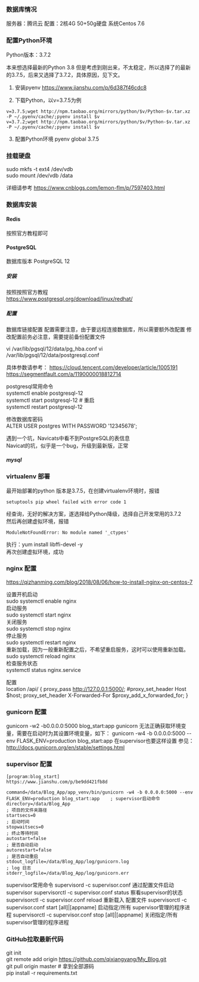 
### 数据库情况
服务器：腾讯云
配置：2核4G 50+50g硬盘
系统Centos 7.6


### 配置Python环境

Python版本：3.7.2  

本来想选择最新的Python 3.8 但是考虑到刚出来，不太稳定，所以选择了的最新的3.7.5，后来又选择了3.7.2，具体原因，见下文。

1. 安装pyenv
https://www.jianshu.com/p/6d387f46cdc8

2. 下载Python，以v=3.7.5为例
~~~
v=3.7.5;wget http://npm.taobao.org/mirrors/python/$v/Python-$v.tar.xz -P ~/.pyenv/cache/;pyenv install $v  
v=3.7.2;wget http://npm.taobao.org/mirrors/python/$v/Python-$v.tar.xz -P ~/.pyenv/cache/;pyenv install $v  
~~~

3. 配置Python环境
pyenv global 3.7.5 


### 挂载硬盘
sudo mkfs -t ext4 /dev/vdb  
sudo mount /dev/vdb /data  

详细请参考
https://www.cnblogs.com/lemon-flm/p/7597403.html


### 数据库安装  

#### Redis  
按照官方教程即可

#### PostgreSQL  

数据库版本
PostgreSQL 12  

##### 安装
按照按照官方教程  
https://www.postgresql.org/download/linux/redhat/

##### 配置  

数据库链接配置
配置需要注意，由于要远程连接数据库，所以需要额外改配置
修改配置前务必注意，需要提前备份配置文件

vi /var/lib/pgsql/12/data/pg_hba.conf
vi /var/lib/pgsql/12/data/postgresql.conf

具体参数请参考：
https://cloud.tencent.com/developer/article/1005191  
https://segmentfault.com/a/1190000018812714

postgresql常用命令  
systemctl enable postgresql-12  
systemctl start postgresql-12  # 重启  
systemctl restart postgresql-12  

修改数据库密码  
ALTER USER postgres WITH PASSWORD '12345678';  

遇到一个坑，Navicats中看不到PostgreSQL的表信息  
Navicat的坑，似乎是一个bug，升级到最新版，正常  


##### mysql

### virtualenv 部署
最开始部署的python 版本是3.7.5，在创建virtualenv环境时，报错  
~~~
setuptools pip wheel failed with error code 1
~~~
经查询，无好的解决方案，遂选择给Python降级，选择自己开发常用的3.7.2  
然后再创建虚拟环境，报错  
~~~
ModuleNotFoundError: No module named '_ctypes'
~~~
执行：yum install libffi-devel -y  
再次创建虚拟环境，成功  

### nginx 配置

https://qizhanming.com/blog/2018/08/06/how-to-install-nginx-on-centos-7  

设置开机启动  
sudo systemctl enable nginx  
启动服务  
sudo systemctl start nginx  
关闭服务  
sudo systemctl stop nginx  
停止服务  
sudo systemctl restart nginx  
重新加载，因为一般重新配置之后，不希望重启服务，这时可以使用重新加载。  
sudo systemctl reload nginx  
检查服务状态  
systemctl status nginx.service  

配置  
location /api/ {
    proxy_pass http://127.0.0.1:5000/;
    #proxy_set_header Host $host;
    proxy_set_header X-Forwarded-For $proxy_add_x_forwarded_for;
}


### gunicorn 配置

gunicorn -w2 -b0.0.0.0:5000 blog_start:app
gunicorn 无法正确获取环境变量，需要在启动时为其设置环境变量，如下：
gunicorn -w4 -b 0.0.0.0:5000 --env FLASK_ENV=production blog_start:app
在supervisor也要这样设置
参见：http://docs.gunicorn.org/en/stable/settings.html

### supervisor 配置

~~~
[program:blog_start]
https://www.jianshu.com/p/be9dd421fb8d

command=/data/Blog_App/app_venv/bin/gunicorn -w4 -b 0.0.0.0:5000 --env FLASK_ENV=production blog_start:app    ; supervisor启动命令
directory=/data/Blog_App                                                 ; 项目的文件夹路径
startsecs=0                                                                             ; 启动时间
stopwaitsecs=0                                                                          ; 终止等待时间
autostart=false                                                                         ; 是否自动启动
autorestart=false                                                                       ; 是否自动重启
stdout_logfile=/data/Blog_App/log/gunicorn.log                           ; log 日志
stderr_logfile=/data/Blog_App/log/gunicorn.err
~~~

supervisor常用命令
supervisord -c supervisor.conf                             通过配置文件启动supervisor
supervisorctl -c supervisor.conf status                    察看supervisor的状态
supervisorctl -c supervisor.conf reload                    重新载入 配置文件
supervisorctl -c supervisor.conf start [all]|[appname]     启动指定/所有 supervisor管理的程序进程
supervisorctl -c supervisor.conf stop [all]|[appname]      关闭指定/所有 supervisor管理的程序进程


### GitHub拉取最新代码  

git init  
git remote add origin https://github.com/qixiangyang/My_Blog.git  
git pull origin master # 拿到全部源码  
pip install -r requirements.txt  
